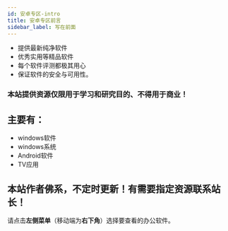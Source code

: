 ```yaml
---
id: 安卓专区-intro
title: 安卓专区前言
sidebar_label: 写在前面
---
```


* 提供最新纯净软件
* 优秀实用等精品软件
* 每个软件评测都极其用心
* 保证软件的安全与可用性。

### 本站提供资源仅限用于学习和研究目的、不得用于商业！


## 主要有：
* windows软件
* windows系统
* Android软件
* TV应用


## 本站作者佛系，不定时更新！有需要指定资源联系站长！

请点击**左侧菜单**（移动端为**右下角**）选择要查看的办公软件。